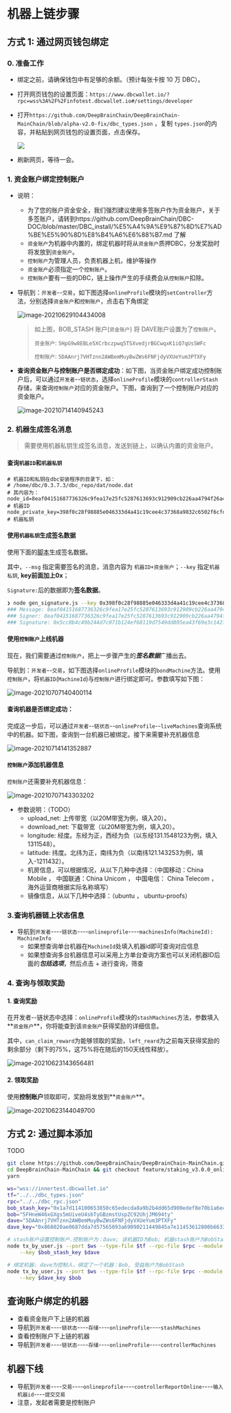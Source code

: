 # 机器上链步骤

## 方式 1: 通过网页钱包绑定

### 0. 准备工作

+ 绑定之前，请确保钱包中有足够的余额。（预计每张卡按 10 万 DBC）。
+ 打开网页钱包的设置页面：`https://www.dbcwallet.io/?rpc=wss%3A%2F%2Finfotest.dbcwallet.io#/settings/developer`

+ 打开`https://github.com/DeepBrainChain/DeepBrainChain-MainChain/blob/alpha-v2.0-fix/dbc_types.json` ，复制 `types.json`的内容，并粘贴到网页钱包的设置页面，点击保存。

  ![](bonding_machine.assets/火狐截图_2021-06-01T08-25-33.414Z.png)

+ 刷新网页，等待一会。

### 1. 资金账户绑定控制账户

+ 说明：

  + 为了您的账户资金安全，我们强烈建议使用多签账户作为资金账户，关于多签账户，请转到https://github.com/DeepBrainChain/DBC-DOC/blob/master/DBC_install/%E5%A4%9A%E9%87%8D%E7%AD%BE%E5%90%8D%E8%B4%A6%E6%88%B7.md 了解
  +  `资金账户`为机器中内置的，绑定机器时将从`资金账户`质押DBC，分发奖励时将发放到`资金账户`。
  + `控制账户`为管理人员，负责机器上机，维护等操作
  + `资金账户`必须指定一个`控制账户`。
  + `控制账户`要有一些的DBC，链上操作产生的手续费会从`控制账户`扣除。

+ 导航到：`开发者`--`交易`，如下图选择`onlineProfile`模块的`setController`方法，分别选择`资金账户`和`控制账户`，点击右下角绑定

  ![image-20210629104434008](bonding_machine.assets/image-20210629104434008.png)

  > 如上图，BOB_STASH 账户(`资金账户`) 将 DAVE账户设置为了`控制账户`。
  >
  > `资金账户`: `5HpG9w8EBLe5XCrbczpwq5TSXvedjrBGCwqxK1iQ7qUsSWFc`
  >
  > `控制账户`: `5DAAnrj7VHTznn2AWBemMuyBwZWs6FNFjdyVXUeYum3PTXFy`
  
+ **查询资金账户与控制账户是否绑定成功**：如下图，当资金账户绑定成功控制账户后，可以通过`开发者`--`链状态`，选择`onlineProfile`模块的`controllerStash`存储，来查询`控制账户`对应的资金账户。下图，查询到了一个控制账户对应的资金账户。

  ![image-20210714140945243](bonding_machine.assets/image-20210714140945243.png)
### 2. 机器生成签名消息

> 需要使用机器私钥生成签名消息，发送到链上，以确认内置的资金账户。

#### 查询`机器ID`和`机器私钥`

```shell
# 机器ID和私钥在dbc安装程序的目录下，如：
# /home/dbc/0.3.7.3/dbc_repo/dat/node.dat
# 其内容为：
node_id=8eaf04151687736326c9fea17e25fc5287613693c912909cb226aa4794f26a48			# 机器ID
node_private_key=398f0c28f98885e046333d4a41c19cee4c37368a9832c6502f6cfd182e2aef89	# 机器私钥
```

#### 使用`机器私钥`生成签名数据

使用下面的[脚本](https://github.com/DeepBrainChain/DeepBrainChain-MainChain/blob/feature/staking_v3.0.0_online_profile/scripts/test_script/gen_signature.js)生成签名数据。

其中，`--msg` 指定需要签名的消息，消息内容为 `机器ID+资金账户`；`--key` 指定`机器私钥`, **key前面加上0x**；

`Signature:`后的数据即为**签名数据**。

```bash
❯ node gen_signature.js --key 0x398f0c28f98885e046333d4a41c19cee4c37368a9832c6502f6cfd182e2aef89 --msg 8eaf04151687736326c9fea17e25fc5287613693c912909cb226aa4794f26a485CiPPseXPECbkjWCa6MnjNokrgYjMqmKndv2rSnekmSK2DjL
### Message: 8eaf04151687736326c9fea17e25fc5287613693c912909cb226aa4794f26a485CiPPseXPECbkjWCa6MnjNokrgYjMqmKndv2rSnekmSK2DjL
### Signer: 8eaf04151687736326c9fea17e25fc5287613693c912909cb226aa4794f26a48
### Signature: 0x5cc8b4c49b244d7c071b124ef68119d7549dd805ea43f69e3c142fd5909f926041a9cad93b16085d72431df2d1164e7911085423bca16625295583686f2fce8c
```

#### 使用`控制账户`上线机器

现在，我们需要通过`控制账户`，把上一步骤产生的***签名数据***广播出去。

导航到：`开发者`--`交易`，如下图选择`onlineProfile`模块的`bondMachine`方法。使用`控制账户`，将`机器ID`(`MachineId`)与`控制账户`进行绑定即可。参数填写如下图：

![image-20210707140400114](bonding_machine.assets/image-20210707140400114.png)

#### 查询机器是否绑定成功：

  完成这一步后，可以通过`开发者`--`链状态`--`onlineProfile`--`liveMachines`查询系统中的机器。如下图，查询到一台机器已被绑定。接下来需要补充机器信息

  ![image-20210714141352887](bonding_machine.assets/image-20210714141352887.png)

#### `控制账户`添加机器信息

`控制账户`还需要补充机器信息：

![image-20210707143303202](bonding_machine.assets/image-20210707143303202.png)

+ 参数说明：（TODO）
  + upload_net: 上传带宽（以20M带宽为例，填入20）。
  + download_net: 下载带宽（以20M带宽为例，填入20）。
  + longitude: 经度。东经为正，西经为负（以东经131.1548123为例，填入1311548）。
  + latitude:  纬度。北纬为正，南纬为负（以南纬121.143253为例，填入-1211432）。
  + 机房信息，可以根据情况，从以下几种中选择：（中国移动：China Mobile ， 中国联通：China Unicom ， 中国电信： China Telecom ， 海外运营商根据实际名称填写）
  + 镜像信息，从以下几种中选择：（ubuntu ， ubuntu-proofs）

### 3.查询机器链上状态信息
+ 导航到`开发者`----`链状态`----`onlineprofile`----`machinesInfo(MachineId): MachineInfo`
  + 如果想查询单台机器在`MachineId`处填入机器id即可查询对应信息
  + 如果想查询多台机器信息可以采用上方单台查询方案也可以关闭机器ID后面的***包括选项***，然后点击 + 进行查询，筛查

### 4. 查询与领取奖励

#### 1. 查询奖励

在开发者--链状态中选择：`onlineProfile`模块的`stashMachines`方法，参数填入**`资金账户`**，你将能查到该`资金账户`获得奖励的详细信息。

其中，`can_claim_reward`为能够领取的奖励，`left_reard`为之前每天获得奖励的剩余部分（剩下的75%，这75%将在随后的150天线性释放）。

![image-20210623143656481](bonding_machine.assets/image-20210623143656481.png)

#### 2. 领取奖励

使用**控制账户**领取即可，奖励将发放到**`资金账户`**。

![image-20210623144049700](bonding_machine.assets/image-20210623144049700.png)

## 方式 2: 通过脚本添加

TODO

```bash
git clone https://github.com/DeepBrainChain/DeepBrainChain-MainChain.git
cd DeepBrainChain-MainChain && git checkout feature/staking_v3.0.0_online_profile && cd scripts/test_script
yarn

ws="wss://innertest.dbcwallet.io"
tf="../../dbc_types.json"
rpc="../../dbc_rpc.json"
bob_stash_key="0x1a7d114100653850c65edecda8a9b2b4dd65d900edef8e70b1a6ecdcda967056"
bob="5FHneW46xGXgs5mUiveU4sbTyGBzmstUspZC92UhjJM694ty"
dave="5DAAnrj7VHTznn2AWBemMuyBwZWs6FNFjdyVXUeYum3PTXFy"
dave_key="0x868020ae0687dda7d57565093a69090211449845a7e11453612800b663307246"

# stash账户设置控制账户.控制账户为：Dave; 该机器ID为Bob; 机器stash账户为BobStash:
node tx_by_user.js --port $ws --type-file $tf --rpc-file $rpc --module onlineProfile --func setController \
    --key $bob_stash_key $dave

# 绑定机器: dave为控制人，绑定了一个机器：Bob, 受益账户为BobStash
node tx_by_user.js --port $ws --type-file $tf --rpc-file $rpc --module onlineProfile --func bondMachine \
    --key $dave_key $bob
```


## 查询账户绑定的机器
+ 查看资金账户下上链的机器
 + 导航到`开发者`----`链状态`----`存储`----`onlineProfile`----`stashMachines`
+ 查看控制账户下上链的机器
 + 导航到`开发者`----`链状态`----`存储`----`onlineProfile`----`controllerMachines`

## 机器下线
+ 导航到`开发者`----`交易`----`onlineprofile`----`controllerReportOnline`----`输入机器id`----`提交交易`
+ 注意，发起者需要是控制账户
